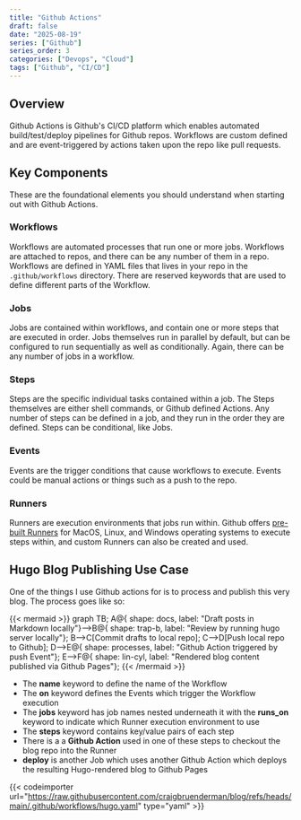 ```yaml
---
title: "Github Actions"
draft: false
date: "2025-08-19"
series: ["Github"]
series_order: 3
categories: ["Devops", "Cloud"]
tags: ["Github", "CI/CD"]
---
```


## Overview

Github Actions is Github's CI/CD platform which enables automated build/test/deploy pipelines for Github repos. Workflows are custom defined and are event-triggered by actions taken upon the repo like pull requests.

## Key Components

These are the foundational elements you should understand when starting out with Github Actions.

### Workflows

Workflows are automated processes that run one or more jobs. Workflows are attached to repos, and there can be any number of them in a repo. Workflows are defined in YAML files that lives in your repo in the ```.github/workflows``` directory. There are reserved keywords that are used to define different parts of the Workflow.

### Jobs

Jobs are contained within workflows, and contain one or more steps that are executed in order. Jobs themselves run in parallel by default, but can be configured to run sequentially as well as conditionally. Again, there can be any number of jobs in a workflow.

### Steps

Steps are the specific individual tasks contained within a job. The Steps themselves are either shell commands, or Github defined Actions. Any number of steps can be defined in a job, and they run in the order they are defined. Steps can be conditional, like Jobs.

### Events

Events are the trigger conditions that cause workflows to execute. Events could be manual actions or things such as a push to the repo.

### Runners

Runners are execution environments that jobs run within. Github offers [pre-built Runners](https://docs.github.com/en/actions/concepts/runners/github-hosted-runners) for MacOS, Linux, and Windows operating systems to execute steps within, and custom Runners can also be created and used.

## Hugo Blog Publishing Use Case

One of the things I use Github actions for is to process and publish this very blog. The process goes like so:

{{< mermaid >}}
graph TB;
A@{ shape: docs, label: "Draft posts in Markdown locally"}-->B@{ shape: trap-b, label: "Review by running hugo server locally"};
B-->C[Commit drafts to local repo];
C-->D[Push local repo to Github];
D-->E@{ shape: processes, label: "Github Action triggered by push Event"};
E-->F@{ shape: lin-cyl, label: "Rendered blog content published via Github Pages"};
{{< /mermaid >}}

* The **name** keyword to define the name of the Workflow
* The **on** keyword defines the Events which trigger the Workflow execution
* The **jobs** keyword has job names nested underneath it with the **runs_on** keyword to indicate which Runner execution environment to use
* The **steps** keyword contains key/value pairs of each step
* There is a a **Github Action** used in one of these steps to checkout the blog repo into the Runner
* **deploy** is another Job which uses another Github Action which deploys the resulting Hugo-rendered blog to Github Pages

{{< codeimporter url="https://raw.githubusercontent.com/craigbruenderman/blog/refs/heads/main/.github/workflows/hugo.yaml" type="yaml" >}}